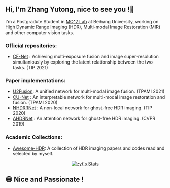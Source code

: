 ## Hi, I'm Zhang Yutong, nice to see you !👋
I'm a Postgradute Student in [MC^2 Lab](http://buaamc2.net/) at Beihang University, working on High Dynamic Range Imaging (HDR), Multi-modal Image Restoration (MIR) and other computer vision tasks.
### Official repositories:
- [CF-Net](https://github.com/ytZhang99/CF-Net) : Achieving multi-exposure fusion and image super-resolution simultaniously by exploring the latent relationship between the two tasks. (TIP 2021)

### Paper implementations:
- [U2Fusion](https://github.com/ytZhang99/U2Fusion-pytorch): A unified network for multi-modal image fusion. (TPAMI 2021)
- [CU-Net](https://github.com/ytZhang99/Pytorch_cu_net) : An interpretable network for multi-modal image restoration and fusion. (TPAMI 2020)
- [NHDRRNet](https://github.com/ytZhang99/NHDRRNet-PyTorch) : A non-local network for ghost-free HDR imaging. (TIP 2020)
- [AHDRNet](https://github.com/ytZhang99/AHDRNet-PyTorch) : An attention network for ghost-free HDR imaging. (CVPR 2019)

### Academic Collections:
- [Awesome-HDR](https://github.com/ytZhang99/Awesome-HDR): A collection of HDR imaging papers and codes read and selected by myself.

<p align="center">
  <a href="https://github.com/ytZhang99" class="rich-diff-level-one">
    <img src="https://github-readme-stats.vercel.app/api?username=ytZhang99&&hide=prs,issues&title_color=333&text_color=777" alt="zyt's Stats" >
  </a>
</p>

## 😄 Nice and Passionate !